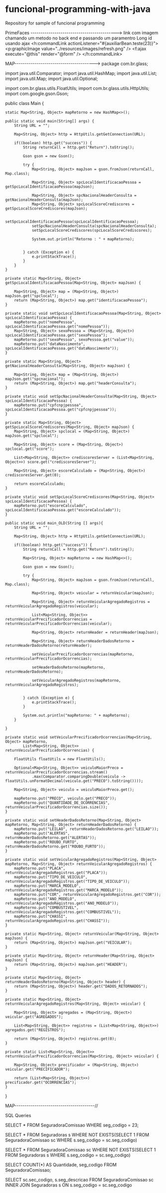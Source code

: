 # funcional-programming-with-java
Repository for sample of funcional programming

PrimeFaces
------------------------------------------->
link com imagem chamando um metodo no back end e passando um paramentro Long id usando ajax
<h:commandLink actionListener="#{auxiliarBean.teste(23)}">
	<p:graphicImage value="../resources/images/refresh.png" />
	<f:ajax execute="@this" render="@form" />
</h:commandLink>

MAP---------------------------------------->
package com.br.glass;

import java.util.Comparator;
import java.util.HashMap;
import java.util.List;
import java.util.Map;
import java.util.Optional;

import com.br.glass.utils.FloatUtils;
import com.br.glass.utils.HttpUtils;
import com.google.gson.Gson;

public class Main {
	
	static Map<String, Object> mapRetorno = new HashMap<>();
	
	public static void main(String[] args) {
		String URL = "";
		
		Map<String, Object> http = HttpUtils.getGetConnection(URL);
		
		if((boolean) http.get("success")) {
			String returnCall = http.get("Return").toString();
						
			Gson gson = new Gson();
			
			try {
				Map<String, Object> mapJson = gson.fromJson(returnCall, Map.class);
				
				Map<String, Object> spcLocalIdentificacaoPessoa = getSpcLocalIdentificacaoPessoa(mapJson);
				
				Map<String, Object> spcNacionalHeaderConsulta = getNacionalHeaderConsulta(mapJson);
				Map<String, Object> spcLocalScoreCrediscores = getSpcLocalScoreCrediscores(mapJson);
				
				setSpcLocalIdentificacaoPessoa(spcLocalIdentificacaoPessoa);
				setSpcNacionalHeaderConsulta(spcNacionalHeaderConsulta);
				setSpcLocalScoreCrediscores(spcLocalScoreCrediscores);
				
				System.out.println("Retorno : " + mapRetorno);

				
			} catch (Exception e) {
				e.printStackTrace();
			}
		}
	}
	
	private static Map<String, Object> getSpcLocalIdentificacaoPessoa(Map<String, Object> mapJson) {
		
		Map<String, Object> map = (Map<String, Object>) mapJson.get("spclocal");
		return (Map<String, Object>) map.get("identificacaoPessoa");
	}
	
	private static void setSpcLocalIdentificacaoPessoa(Map<String, Object> spcLocalIdentificacaoPessoa) {
		mapRetorno.put("nomePessoa", spcLocalIdentificacaoPessoa.get("nomePessoa"));
		Map<String, Object> sexoPessoa = (Map<String, Object>) spcLocalIdentificacaoPessoa.get("sexoPessoa");
		mapRetorno.put("sexoPessoa", sexoPessoa.get("value"));
		mapRetorno.put("dataNascimento", spcLocalIdentificacaoPessoa.get("dataNascimento"));
	}
	
	private static Map<String, Object> getNacionalHeaderConsulta(Map<String, Object> mapJson) {
		
		Map<String, Object> map = (Map<String, Object>) mapJson.get("spcnacional");
		return (Map<String, Object>) map.get("headerConsulta");
	}
	
	private static void setSpcNacionalHeaderConsulta(Map<String, Object> spcLocalIdentificacaoPessoa) {
		mapRetorno.put("cpfcnpjpessoa", spcLocalIdentificacaoPessoa.get("cpfcnpjpessoa"));
	}

	private static Map<String, Object> getSpcLocalScoreCrediscores(Map<String, Object> mapJson) {
		Map<String, Object> spclocal = (Map<String, Object>) mapJson.get("spclocal");
		
		Map<String, Object> score = (Map<String, Object>) spclocal.get("score");
		
		List<Map<String, Object>> crediscoresServer = (List<Map<String, Object>>) score.get("crediscoresServer");
		
		Map<String, Object> escoreCalculado = (Map<String, Object>) crediscoresServer.get(0);
		
		return escoreCalculado;
	}
	
	private static void setSpcLocalScoreCrediscores(Map<String, Object> spcLocalIdentificacaoPessoa) {
		mapRetorno.put("escoreCalculado", spcLocalIdentificacaoPessoa.get("escoreCalculado"));
	}
	
	public static void main_OLD(String [] args){
		String URL = "";
		
		Map<String, Object> http = HttpUtils.getGetConnection(URL);
		
		if((boolean) http.get("success")) {
			String returnCall = http.get("Return").toString();
			
			Map<String, Object> mapRetorno = new HashMap<>();
			
			Gson gson = new Gson();
	
			try {
				Map<String, Object> mapJson = gson.fromJson(returnCall, Map.class);
				
				Map<String, Object> veicular = returnVeicular(mapJson);
				
				Map<String, Object> returnVeicularAgregadoRegistros = returnVeicularAgregadoRegistros(veicular);
				
				List<Map<String, Object>> returnVeicularPrecificadorOcorrencias = returnVeicularPrecificadorOcorrencias(veicular);
				
				Map<String, Object> returnHeader = returnHeader(mapJson);
				
				Map<String, Object> returnHeaderDadosRetorno = returnHeaderDadosRetorno(returnHeader);

				setVeicularPrecificadorOcorrencias(mapRetorno, returnVeicularPrecificadorOcorrencias);
				
				setHeaderDadosRetorno(mapRetorno, returnHeaderDadosRetorno);
				
				setVeicularAgregadoRegistros(mapRetorno, returnVeicularAgregadoRegistros);
				
				
			} catch (Exception e) {
			    e.printStackTrace();
			}
			
			System.out.println("mapRetorno: " + mapRetorno);
		}
		
	}

	private static void setVeicularPrecificadorOcorrencias(Map<String, Object> mapRetorno,
			List<Map<String, Object>> returnVeicularPrecificadorOcorrencias) {
		
		FloatUtils floatUtils = new FloatUtils();
		
		Optional<Map<String, Object>> veiculoMaiorPreco = returnVeicularPrecificadorOcorrencias.stream()
				.max(Comparator.comparingDouble(veiculo ->  floatUtils.unFormatDecimal(veiculo.get("PRECO").toString())));
		
		Map<String, Object> veiculo = veiculoMaiorPreco.get();
		
		mapRetorno.put("PRECO", veiculo.get("PRECO"));
		mapRetorno.put("QUANTIDADE_DE_OCORRENCIAS", returnVeicularPrecificadorOcorrencias.size());
	}

	private static void setHeaderDadosRetorno(Map<String, Object> mapRetorno, Map<String, Object> returnHeaderDadosRetorno) {
		mapRetorno.put("LEILAO", returnHeaderDadosRetorno.get("LEILAO"));
		mapRetorno.put("ALERTAS", returnHeaderDadosRetorno.get("ALERTAS"));
		mapRetorno.put("ROUBO_FURTO", returnHeaderDadosRetorno.get("ROUBO_FURTO"));
	}

	private static void setVeicularAgregadoRegistros(Map<String, Object> mapRetorno, Map<String, Object> returnVeicularAgregadoRegistros) {
		mapRetorno.put("PLACA", returnVeicularAgregadoRegistros.get("PLACA"));
		mapRetorno.put("TIPO_DE_VEICULO", returnVeicularAgregadoRegistros.get("TIPO_DE_VEICULO"));
		mapRetorno.put("MARCA_MODELO", returnVeicularAgregadoRegistros.get("MARCA_MODELO"));
		mapRetorno.put("COR", returnVeicularAgregadoRegistros.get("COR"));
		mapRetorno.put("ANO_MODELO", returnVeicularAgregadoRegistros.get("ANO_MODELO"));
		mapRetorno.put("COMBUSTIVEL", returnVeicularAgregadoRegistros.get("COMBUSTIVEL"));
		mapRetorno.put("CHASSI", returnVeicularAgregadoRegistros.get("CHASSI"));
	}

	private static Map<String, Object> returnVeicular(Map<String, Object> mapJson) {
		return (Map<String, Object>) mapJson.get("VEICULAR");
	}
	
	private static Map<String, Object> returnHeader(Map<String, Object> mapJson) {
		return (Map<String, Object>) mapJson.get("HEADER");
	}
	
	private static Map<String, Object> returnHeaderDadosRetorno(Map<String, Object> header) {
		return (Map<String, Object>) header.get("DADOS_RETORNADOS");
	}

	private static Map<String, Object> returnVeicularAgregadoRegistros(Map<String, Object> veicular) {
		
		Map<String, Object> agregados = (Map<String, Object>) veicular.get("AGREGADOS");
		
		List<Map<String, Object>> registros = (List<Map<String, Object>>) agregados.get("REGISTROS");
		
		return (Map<String, Object>) registros.get(0);
	}
	
	private static List<Map<String, Object>> returnVeicularPrecificadorOcorrencias(Map<String, Object> veicular) {
		
		Map<String, Object> precificador = (Map<String, Object>) veicular.get("PRECIFICADOR");
		
		return (List<Map<String, Object>>) precificador.get("OCORRENCIAS");
	}

}


MAP----------------------------------------//

SQL Queries

SELECT * FROM SeguradoraComissao WHERE seg_codigo = 23;

SELECT * FROM Seguradoras s WHERE NOT EXISTS(SELECT 1 FROM SeguradoraComissao sc WHERE s.seg_codigo = sc.seg_codigo)

SELECT * FROM SeguradoraComissao sc WHERE NOT EXISTS(SELECT 1 FROM Seguradoras s WHERE s.seg_codigo = sc.seg_codigo)

SELECT COUNT(*) AS Quantidade, seg_codigo FROM SeguradoraComissao;

SELECT sc.sec_codigo, s.seg_descricao FROM SeguradoraComissao sc INNER JOIN Seguradoras s ON s.seg_codigo = sc.seg_codigo
